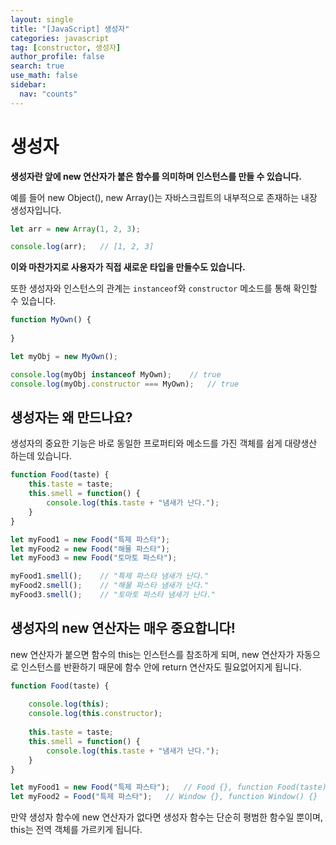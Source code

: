 ```yaml
---
layout: single
title: "[JavaScript] 생성자"
categories: javascript
tag: [constructor, 생성자]
author_profile: false
search: true
use_math: false
sidebar:
  nav: "counts"
---
```


# 생성자

**생성자란 앞에 new 연산자가 붙은 함수를 의미하며 인스턴스를 만들 수 있습니다.**

예를 들어 new Object(), new Array()는 자바스크립트의 내부적으로 존재하는 내장 생성자입니다.

```javascript
let arr = new Array(1, 2, 3);

console.log(arr);	// [1, 2, 3]
```

**이와 마찬가지로 사용자가 직접 새로운 타입을 만들수도 있습니다.**

또한 생성자와 인스턴스의 관계는 `instanceof`와 `constructor` 메소드를 통해 확인할 수 있습니다.

```javascript
function MyOwn() {
    
}

let myObj = new MyOwn();

console.log(myObj instanceof MyOwn);	// true
console.log(myObj.constructor === MyOwn);	// true
```

## 생성자는 왜 만드나요?

생성자의 중요한 기능은 바로 동일한 프로퍼티와 메소드를 가진 객체를 쉽게 대량생산 하는데 있습니다.

```javascript
function Food(taste) {
    this.taste = taste;
    this.smell = function() {
        console.log(this.taste + "냄새가 난다.");
    }
}

let myFood1 = new Food("특제 파스타");
let myFood2 = new Food("해물 파스타");
let myFood3 = new Food("토마토 파스타");

myFood1.smell();	// "특제 파스타 냄새가 난다."
myFood2.smell();	// "해물 파스타 냄새가 난다."
myFood3.smell();	// "토마토 파스타 냄새가 난다."
```

## 생성자의 new 연산자는 매우 중요합니다!

new 연산자가 붙으면 함수의 this는 인스턴스를 참조하게 되며, new 연산자가 자동으로 인스턴스를 반환하기 때문에 함수 안에 return 연산자도 필요없어지게 됩니다.

```javascript
function Food(taste) {
    
    console.log(this);
    console.log(this.constructor);
    
    this.taste = taste;
    this.smell = function() {
        console.log(this.taste + "냄새가 난다.");
    }
}

let myFood1 = new Food("특제 파스타");	// Food {}, function Food(taste) {}
let myFood2 = Food("특제 파스타");	// Window {}, function Window() {}
```

만약 생성자 함수에 new 연산자가 없다면 생성자 함수는 단순히 평범한 함수일 뿐이며, this는 전역 객체를 가르키게 됩니다.
